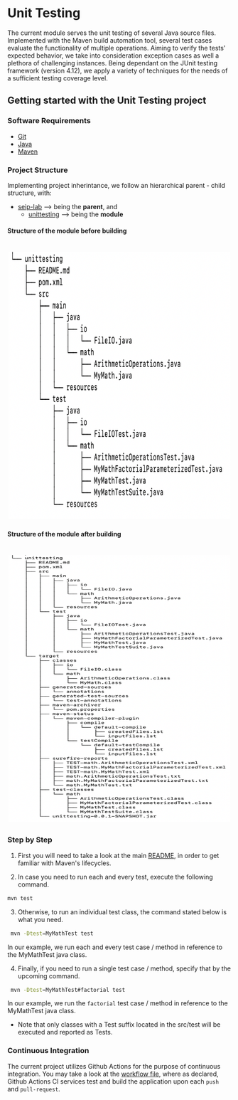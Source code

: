 # Unit Testing

The current module serves the unit testing of several Java source files. Implemented with the Maven build
automation tool, several test cases evaluate the functionality of multiple operations. Aiming to verify
the tests' expected behavior, we take into consideration exception cases as well a plethora of challenging
instances. Being dependant on the JUnit testing framework (version 4.12), we apply a variety of techniques
for the needs of a sufficient testing coverage level.

## Getting started with the Unit Testing project

### Software Requirements

- [Git](https://git-scm.com/)
- [Java](https://www.java.com/en/)
- [Maven](https://maven.apache.org/)

### Project Structure

Implementing project inherintance, we follow an hierarchical parent - child structure, with:

- [seip-lab](https://www.github.com/demetres12/seip-lab) --> being the **parent**, and
	- [unittesting](https://www.github.com/demetres12/seip-lab/tree/development-2/unittesting) --> being the **module**

#### Structure of the module before building
<h1 align="center">
	<img height="600"  width="500" src="../media/test-module-tree-before-build.png" alt="">
</h1>

#### Structure of the module after building

<h1 align="center">
	<img height="600"  width="500" src="../media/test-module-tree-after-build.png" alt="">
</h1>

### Step by Step

1. First you will need to take a look at the main [README](https://github.com/demetres12/seip-lab/blob/development-2/README.md), in order to get familiar with Maven's lifecycles.

2. In case you need to run each and every test, execute the following command.

```bash
mvn test
```

3. Otherwise, to run an individual test class, the command stated below is what you need.

```bash
 mvn -Dtest=MyMathTest test
```
In our example, we run each and every test case / method in reference to the MyMathTest java class.

4. Finally, if you need to run a single test case / method, specify that by the upcoming command.

```bash
 mvn -Dtest=MyMathTest#factorial test
```
In our example, we run the `factorial` test case / method in reference to the MyMathTest java class.

- Note that only classes with a Test suffix located in the src/test will be executed and reported as Tests.

### Continuous Integration

The current project utilizes Github Actions for the purpose of continuous integration. You may take a look
at the [workflow file](https://github.com/demetres12/seip-lab/blob/development-2/.github/workflows/maven.yml), where as declared, Github Actions CI services test and build the application upon each `push` and `pull-request`. 
